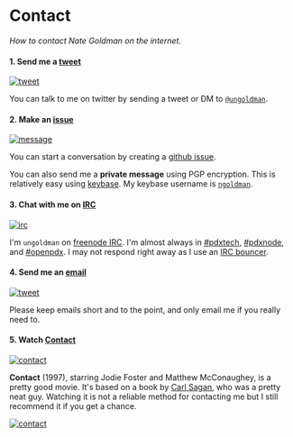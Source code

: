 # Contact

*How to contact Nate Goldman on the internet.*

#### 1. Send me a [tweet][tweet-url]

[![tweet][tweet-img]][tweet-url]

You can talk to me on twitter by sending a tweet or DM to [`@ungoldman`](http://twitter.com/ungoldman).

[tweet-img]: http://img.shields.io/badge/send-tweet-brightgreen.svg?style=flat-square
[tweet-url]: https://twitter.com/intent/tweet?text=@ungoldman%20

#### 2. Make an [issue][message-url]

[![message][message-img]][message-url]

You can start a conversation by creating a [github issue][message-url].

You can also send me a **private message** using PGP encryption. This is relatively easy using [keybase](https://keybase.io/). My keybase username is [`ngoldman`](https://keybase.io/ngoldman).

[message-img]: http://img.shields.io/badge/create-issue-green.svg?style=flat-square
[message-url]: https://github.com/ungoldman/contact/issues/new

#### 3. Chat with me on [IRC][irc-url]

[![irc][irc-img]][irc-url]

I'm `ungoldman` on [freenode IRC](https://freenode.net/). I'm almost always in [#pdxtech](http://webchat.freenode.net/?channels=pdxtech), [#pdxnode](http://webchat.freenode.net/?channels=pdxnode), and [#openpdx](http://webchat.freenode.net/?channels=openpdx). I may not respond right away as I use an [IRC bouncer](http://en.wikipedia.org/wiki/BNC_(software)).

[irc-img]: http://img.shields.io/badge/join-freenode-yellowgreen.svg?style=flat-square
[irc-url]: http://webchat.freenode.net/?channels=pdxtech

#### 4. Send me an [email][email-url]

[![tweet][email-img]][email-url]

Please keep emails short and to the point, and only email me if you really need to.

[email-img]: http://img.shields.io/badge/compose-email-red.svg?style=flat-square
[email-url]: mailto:ungoldman@gmail.com

#### 5. Watch [Contact][contact-url]

[![contact][contact-img]][contact-url]

**Contact** (1997), starring Jodie Foster and Matthew McConaughey, is a pretty good movie. It's based on a book by [Carl Sagan](http://en.wikipedia.org/wiki/Carl_Sagan), who was a pretty neat guy. Watching it is not a reliable method for contacting me but I still recommend it if you get a chance.

[![contact][contact-poster]][contact-imdb]

[contact-img]: http://img.shields.io/badge/watch-contact-blue.svg?style=flat-square
[contact-url]: https://www.youtube.com/watch?v=d9C2cF3KvP8
[contact-poster]: http://ia.media-imdb.com/images/M/MV5BMjEyMDQxMTMxMF5BMl5BanBnXkFtZTcwNTU0ODcyMg@@._V1_SX640_SY720_.jpg
[contact-imdb]: http://www.imdb.com/title/tt0118884/
